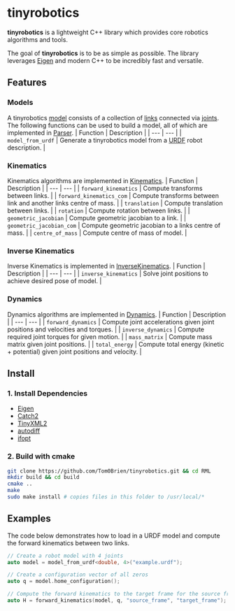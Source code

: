 tinyrobotics
===========

**tinyrobotics** is a lightweight C++ library which provides core robotics algorithms and tools. 

The goal of **tinyrobotics** is to be as simple as possible. The library leverages [Eigen](https://eigen.tuxfamily.org/index.php?title=Main_Page) and modern C++ to be incredibly fast and versatile.

## Features
### Models
A tinyrobotics [model](./include/Model.hpp) consists of a collection of [links](./include/Link.hpp) connected via [joints](./include/Joint.hpp). The following functions can be used to build a model, all of which are implemented in [Parser](./include/Parser.hpp).
| Function | Description |
| --- | --- |
| `model_from_urdf` | Generate a tinyrobotics model from a [URDF](http://wiki.ros.org/urdf) robot description. |

### Kinematics
Kinematics algorithms are implemented in [Kinematics](./include/Kinematics.hpp).
| Function | Description |
| --- | --- |
| `forward_kinematics` | Compute transforms between links. |
| `forward_kinematics_com` | Compute transforms between link and another links centre of mass. |
| `translation` | Compute translation between links. |
| `rotation` | Compute rotation between links. |
| `geometric_jacobian` | Compute geometric jacobian to a link. |
| `geometric_jacobian_com` | Compute geometric jacobian to a links centre of mass. |
| `centre_of_mass` | Compute centre of mass of model. |

### Inverse Kinematics
Inverse Kinematics is implemented in [InverseKinematics](./include/InverseKinematics.hpp).
| Function | Description |
| --- | --- |
| `inverse_kinematics` | Solve joint positions to achieve desired pose of model. |

### Dynamics
Dynamics algorithms are implemented in [Dynamics](./include/Dynamics.hpp).
| Function | Description |
| --- | --- |
| `forward_dynamics` | Compute joint accelerations given joint positions and velocities and torques. |
| `inverse_dynamics` | Compute required joint torques for given motion. |
| `mass_matrix` | Compute mass matrix given joint positions. |
| `total_energy` | Compute total energy (kinetic + potential) given joint positions and velocity. |

## Install

### 1. Install Dependencies
- [Eigen](https://eigen.tuxfamily.org/index.php?title=Main_Page)
- [Catch2](https://github.com/catchorg/Catch2)
- [TinyXML2](https://github.com/leethomason/tinyxml2) 
- [autodiff](https://github.com/autodiff/autodiff) 
- [ifopt](https://github.com/ethz-adrl/ifopt) 

### 2. Build with cmake
  ```bash
  git clone https://github.com/Tom0Brien/tinyrobotics.git && cd RML
  mkdir build && cd build
  cmake ..
  make
  sudo make install # copies files in this folder to /usr/local/*
  ```

## Examples
The code below demonstrates how to load in a URDF model and compute the forward kinematics between two links.

```c++
// Create a robot model with 4 joints
auto model = model_from_urdf<double, 4>("example.urdf");

// Create a configuration vector of all zeros
auto q = model.home_configuration();

// Compute the forward kinematics to the target frame for the source frame at the home configuration
auto H = forward_kinematics(model, q, "source_frame", "target_frame");
```
